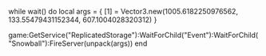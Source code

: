 while wait() do
local args = {
    [1] = Vector3.new(1005.6182250976562, 133.55479431152344, 607.1004028320312)
}

game:GetService("ReplicatedStorage"):WaitForChild("Event"):WaitForChild("Snowball"):FireServer(unpack(args))
end
